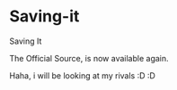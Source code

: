 Saving-it
=========

Saving It

The Official Source, is now available again.

Haha, i will be looking at my rivals :D :D